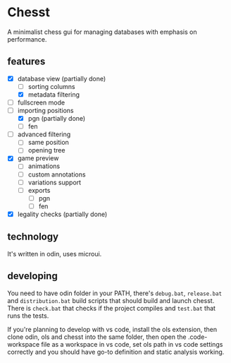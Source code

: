 # Chesst

A minimalist chess gui for managing databases with emphasis on performance.

## features

- [x] database view (partially done)
  - [ ] sorting columns
  - [x] metadata filtering
- [ ] fullscreen mode
- [ ] importing positions
  - [x] pgn (partially done)
  - [ ] fen
- [ ] advanced filtering
  - [ ] same position
  - [ ] opening tree
- [x] game preview
  - [ ] animations
  - [ ] custom annotations
  - [ ] variations support
  - [ ] exports
    - [ ] pgn
    - [ ] fen
- [x] legality checks (partially done)

## technology

It's written in odin, uses microui.

## developing

You need to have odin folder in your PATH, there's `debug.bat`, `release.bat` and `distribution.bat` build scripts that should build and launch chesst. There is `check.bat` that checks if the project compiles and `test.bat` that runs the tests.

If you're planning to develop with vs code, install the ols extension, then clone odin, ols and chesst into the same folder, then open the .code-workspace file as a workspace in vs code, set ols path in vs code settings correctly and you should have go-to definition and static analysis working.
